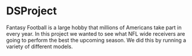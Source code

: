 # DSProject
Fantasy Football is a large hobby that millions of Americans take part in every year. In this project we wanted to see what NFL wide receivers are going to perform the best the upcoming season. We did this by running a variety of different models.
